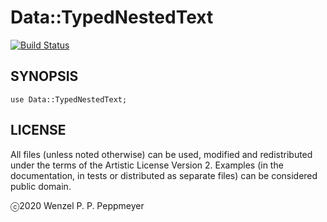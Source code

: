 # Data::TypedNestedText

[![Build Status](https://travis-ci.org/gfldex/raku-data-typednestedtext.svg?branch=master)](https://travis-ci.org/gfldex/raku-data-typednestedtext)

## SYNOPSIS

```
use Data::TypedNestedText;
```

## LICENSE

All files (unless noted otherwise) can be used, modified and redistributed
under the terms of the Artistic License Version 2. Examples (in the
documentation, in tests or distributed as separate files) can be considered
public domain.

ⓒ2020 Wenzel P. P. Peppmeyer
